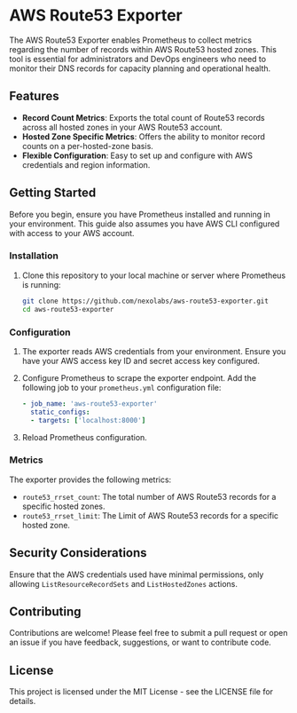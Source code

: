 # AWS Route53 Exporter

The AWS Route53 Exporter enables Prometheus to collect metrics regarding the number of records within AWS Route53 hosted zones. This tool is essential for administrators and DevOps engineers who need to monitor their DNS records for capacity planning and operational health.

## Features

- **Record Count Metrics**: Exports the total count of Route53 records across all hosted zones in your AWS Route53 account.
- **Hosted Zone Specific Metrics**: Offers the ability to monitor record counts on a per-hosted-zone basis.
- **Flexible Configuration**: Easy to set up and configure with AWS credentials and region information.

## Getting Started

Before you begin, ensure you have Prometheus installed and running in your environment. This guide also assumes you have AWS CLI configured with access to your AWS account.

### Installation

1. Clone this repository to your local machine or server where Prometheus is running:

    ```bash
    git clone https://github.com/nexolabs/aws-route53-exporter.git
    cd aws-route53-exporter
    ```

### Configuration

1. The exporter reads AWS credentials from your environment. Ensure you have your AWS access key ID and secret access key configured. 

2. Configure Prometheus to scrape the exporter endpoint. Add the following job to your `prometheus.yml` configuration file:

    ```yaml
    - job_name: 'aws-route53-exporter'
      static_configs:
      - targets: ['localhost:8000']
    ```

3. Reload Prometheus configuration.

### Metrics

The exporter provides the following metrics:

- `route53_rrset_count`: The total number of AWS Route53 records for a specific hosted zones.
- `route53_rrset_limit`: The Limit of AWS Route53 records for a specific hosted zone.

## Security Considerations

Ensure that the AWS credentials used have minimal permissions, only allowing `ListResourceRecordSets` and `ListHostedZones` actions.

## Contributing

Contributions are welcome! Please feel free to submit a pull request or open an issue if you have feedback, suggestions, or want to contribute code.

## License

This project is licensed under the MIT License - see the LICENSE file for details.
